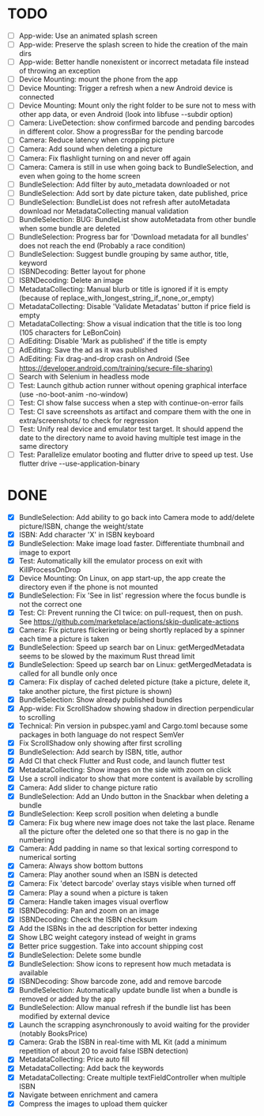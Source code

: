 # TODO

* [ ] App-wide: Use an animated splash screen
* [ ] App-wide: Preserve the splash screen to hide the creation of the main dirs
* [ ] App-wide: Better handle nonexistent or incorrect metadata file instead of throwing an exception
* [ ] Device Mounting: mount the phone from the app
* [ ] Device Mounting: Trigger a refresh when a new Android device is connected
* [ ] Device Mounting: Mount only the right folder to be sure not to mess with other app data, or even Android (look into libfuse --subdir option)
* [ ] Camera: LiveDetection: show confirmed barcode and pending barcodes in different color. Show a progressBar for the pending barcode
* [ ] Camera: Reduce latency when cropping picture
* [ ] Camera: Add sound when deleting a picture
* [ ] Camera: Fix flashlight turning on and never off again
* [ ] Camera: Camera is still in use when going back to BundleSelection, and even when going to the home screen
* [ ] BundleSelection: Add filter by auto_metadata downloaded or not
* [ ] BundleSelection: Add sort by date picture taken, date published, price
* [ ] BundleSelection: BundleList does not refresh after autoMetadata download nor MetadataCollecting manual validation
* [ ] BundleSelection: BUG: BundleList show autoMetadata from other bundle when some bundle are deleted
* [ ] BundleSelection: Progress bar for 'Download metadata for all bundles' does not reach the end (Probably a race condition)
* [ ] BundleSelection: Suggest bundle grouping by same author, title, keyword
* [ ] ISBNDecoding: Better layout for phone
* [ ] ISBNDecoding: Delete an image
* [ ] MetadataCollecting: Manual blurb or title is ignored if it is empty (because of replace_with_longest_string_if_none_or_empty)
* [ ] MetadataCollecting: Disable 'Validate Metadatas' button if price field is empty
* [ ] MetadataCollecting: Show a visual indication that the title is too long (105 characters for LeBonCoin)
* [ ] AdEditing: Disable 'Mark as published' if the title is empty
* [ ] AdEditing: Save the ad as it was published
* [ ] AdEditing: Fix drag-and-drop crash on Android (See <https://developer.android.com/training/secure-file-sharing)>
* [ ] Search with Selenium in headless mode
* [ ] Test: Launch github action runner without opening graphical interface (use -no-boot-anim  -no-window)
* [ ] Test: CI show false success when a step with continue-on-error fails
* [ ] Test: CI save screenshots as artifact and compare them with the one in extra/screenshots/ to check for regression
* [ ] Test: Unify real device and emulator test target. It should append the date to the directory name to avoid having multiple test image in the same directory
* [ ] Test: Parallelize emulator booting and flutter drive to speed up test. Use flutter drive --use-application-binary <apk>

# DONE

* [x] BundleSelection: Add ability to go back into Camera mode to add/delete picture/ISBN, change the weight/state
* [x] ISBN: Add character 'X' in ISBN keyboard
* [x] BundleSelection: Make image load faster. Differentiate thumbnail and image to export
* [x] Test: Automatically kill the emulator process on exit with KillProcessOnDrop
* [x] Device Mounting: On Linux, on app start-up, the app create the directory even if the phone is not mounted
* [x] BundleSelection: Fix 'See in list' regression where the focus bundle is not the correct one
* [x] Test: CI: Prevent running the CI twice: on pull-request, then on push. See https://github.com/marketplace/actions/skip-duplicate-actions
* [x] Camera: Fix pictures flickering or being shortly replaced by a spinner each time a picture is taken
* [x] BundleSelection: Speed up search bar on Linux: getMergedMetadata seems to be slowed by the maximum Rust thread limit
* [x] BundleSelection: Speed up search bar on Linux: getMergedMetadata is called for all bundle only once
* [x] Camera: Fix display of cached deleted picture (take a picture, delete it, take another picture, the first picture is shown)
* [x] BundleSelection: Show already published bundles
* [x] App-wide: Fix ScrollShadow showing shadow in direction perpendicular to scrolling
* [x] Technical: Pin version in pubspec.yaml and Cargo.toml because some packages in both language do not respect SemVer
* [x] Fix ScrollShadow only showing after first scrolling
* [x] BundleSelection: Add search by ISBN, title, author
* [x] Add CI that check Flutter and Rust code, and launch flutter test
* [x] MetadataCollecting: Show images on the side with zoom on click
* [x] Use a scroll indicator to show that more content is available by scrolling
* [x] Camera: Add slider to change picture ratio
* [x] BundleSelection: Add an Undo button in the Snackbar when deleting a bundle
* [x] BundleSelection: Keep scroll position when deleting a bundle
* [x] Camera: Fix bug where new image does not take the last place. Rename all the picture ofter the deleted one so that there is no gap in the numbering
* [x] Camera: Add padding in name so that lexical sorting correspond to numerical sorting
* [x] Camera: Always show bottom buttons
* [x] Camera: Play another sound when an ISBN is detected
* [x] Camera: Fix 'detect barcode' overlay stays visible when turned off
* [x] Camera: Play a sound when a picture is taken
* [x] Camera: Handle taken images visual overflow
* [x] ISBNDecoding: Pan and zoom on an image
* [x] ISBNDecoding: Check the ISBN checksum
* [x] Add the ISBNs in the ad description for better indexing
* [x] Show LBC weight category instead of weight in grams
* [x] Better price suggestion. Take into account shipping cost
* [x] BundleSelection: Delete some bundle
* [x] BundleSelection: Show icons to represent how much metadata is available
* [x] ISBNDecoding: Show barcode zone, add and remove barcode 
* [x] BundleSelection: Automatically update bundle list when a bundle is removed or added by the app
* [x] BundleSelection: Allow manual refresh if the bundle list has been modified by external device
* [x] Launch the scrapping asynchronously to avoid waiting for the provider (notably BooksPrice)
* [x] Camera: Grab the ISBN in real-time with ML Kit (add a minimum repetition of about 20 to avoid false ISBN detection)
* [x] MetadataCollecting: Price auto fill
* [x] MetadataCollecting: Add back the keywords
* [x] MetadataCollecting: Create multiple textFieldController when multiple ISBN
* [x] Navigate between enrichment and camera
* [x] Compress the images to upload them quicker